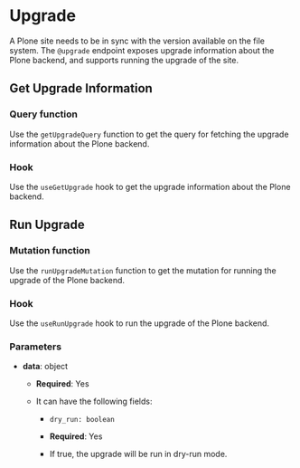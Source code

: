 # Upgrade

A Plone site needs to be in sync with the version available on the file system.
The `@upgrade` endpoint exposes upgrade information about the Plone backend, and supports running the upgrade of the site.

## Get Upgrade Information

### Query function

Use the `getUpgradeQuery` function to get the query for fetching the upgrade information about the Plone backend.

### Hook

Use the `useGetUpgrade` hook to get the upgrade information about the Plone backend.

## Run Upgrade

### Mutation function

Use the `runUpgradeMutation` function to get the mutation for running the upgrade of the Plone backend.

### Hook

Use the `useRunUpgrade` hook to run the upgrade of the Plone backend.

### Parameters

- **data**: object

  - **Required**: Yes
  - It can have the following fields:

    - `dry_run: boolean`

    - **Required**: Yes
    - If true, the upgrade will be run in dry-run mode.
